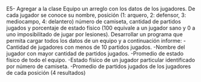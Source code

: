 E5- Agregar a la clase Equipo un arreglo con los datos de los jugadores.
    De cada jugador se conoce su nombre, posición (1: arquero, 2: defensor, 3: mediocampo, 4: delantero) número de camiseta,
    cantidad de partidos jugados y porcentaje de estado físico (100 equivale a un jugador sano y 0 a uno imposibilitado de jugar por lesiones).
    Desarrollar un programa que permita cargar todos los datos de un equipo y a continuación informe:
        -Cantidad de jugadores con menos de 10 partidos jugados.
        -Nombre del jugador con mayor cantidad de partidos jugados.
        -Promedio de estado físico de todo el equipo.
        -Estado físico de un jugador particular identificado por número de camiseta.
        -Promedio de partidos jugados de los jugadores de cada posición (4 resultados)